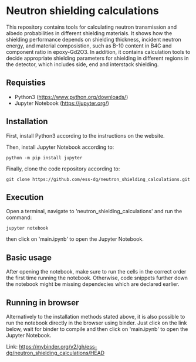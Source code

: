 # Neutron shielding calculations

This repository contains tools for calculating neutron transmission and albedo probabilities in different shielding materials. It shows how the shielding performance depends on shielding thickness, incident neutron energy, and material composistion, such as B-10 content in B4C and component ratio in epoxy-Gd2O3. In addition, it contains calculation tools to decide appropriate shielding parameters for shielding in different regions in the detector, which includes side, end and interstack shielding.

## Requisties
- Python3 (https://www.python.org/downloads/)
- Jupyter Notebook (https://jupyter.org/)

## Installation

First, install Python3 according to the instructions on the website.

Then, install Jupyter Notebook according to:
```
python -m pip install jupyter 
```

Finally, clone the code repository according to:
```
git clone https://github.com/ess-dg/neutron_shielding_calculations.git
```

## Execution

Open a terminal, navigate to 'neutron_shielding_calculations' and run the command:
```
jupyter notebook
```
then click on 'main.ipynb' to open the Jupyter Notebook.

## Basic usage

After opening the notebook, make sure to run the cells in the correct order the first time running the notebook. Otherwise, code snippets further down the notebook might be missing dependecies which are declared earlier.

## Running in browser

Alternatively to the installation methods stated above, it is also possible to run the notebook directly in the browser using binder. Just click on the link below, wait for binder to compile and then click on 'main.ipynb' to open the Jupyter Notebook.

Link: https://mybinder.org/v2/gh/ess-dg/neutron_shielding_calculations/HEAD
